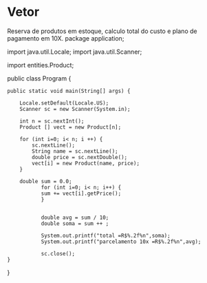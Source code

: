 # Vetor
Reserva de produtos em estoque, calculo total do custo e plano de pagamento em 10X. 
package application;

import java.util.Locale;
import java.util.Scanner;

import entities.Product;

public class Program {

	public static void main(String[] args) {
		
		Locale.setDefault(Locale.US);
		Scanner sc = new Scanner(System.in);
		
		int n = sc.nextInt();
		Product [] vect = new Product[n];
		
		for (int i=0; i< n; i ++) {
			sc.nextLine();
			String name = sc.nextLine();
			double price = sc.nextDouble();
			vect[i] = new Product(name, price);
		}

		double sum = 0.0;
		       for (int i=0; i< n; i++) {
		       sum += vect[i].getPrice();  
		       }
		       
		   
		       double avg = sum / 10;
		       double soma = sum ++ ;
		       
		       System.out.printf("total =R$%.2f%n",soma);
		       System.out.printf("parcelamento 10x =R$%.2f%n",avg);
		       
		       sc.close();
	}
  
	  
}
